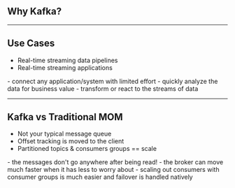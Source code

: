 ## Why Kafka?

---

## Use Cases

* Real-time streaming data pipelines
* Real-time streaming applications

<aside class="notes">
- connect any application/system with limited effort
- quickly analyze the data for business value
- transform or react to the streams of data
</aside>

---

## Kafka vs Traditional MOM

* Not your typical message queue
* Offset tracking is moved to the client
* Partitioned topics & consumers groups == scale

<aside class="notes">
- the messages don't go anywhere after being read!
- the broker can move much faster when it has less to worry about
- scaling out consumers with consumer groups is much easier and failover is handled natively
</aside>
